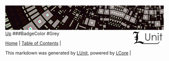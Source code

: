 ![](../Content/LUnit-banner-small.png "")
[<img style="float: right;" src="../Content/LUnit-logo-small.png">](../../README.md)
[Up](BadgeColor.md)
###BadgeColor
#Grey

[Home](../../README.md) | [Table of Contents](../../TableOfContents.md) | 


This markdown was generated by [LUnit](https://github.com/CodeSingularity/LUnit), powered by [LCore](https://github.com/CodeSingularity/LCore) | 

